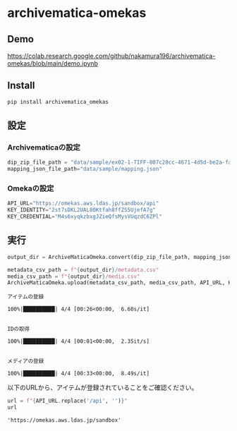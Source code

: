 archivematica-omekas
================

<!-- WARNING: THIS FILE WAS AUTOGENERATED! DO NOT EDIT! -->

## Demo

https://colab.research.google.com/github/nakamura196/archivematica-omekas/blob/main/demo.ipynb

## Install

``` sh
pip install archivematica_omekas
```

## 設定

### Archivematicaの設定

``` python
dip_zip_file_path = "data/sample/ex02-1-TIFF-007c28cc-4671-4d5d-be2a-facace4c7b84.zip"
mapping_json_file_path="data/sample/mapping.json"
```

### Omekaの設定

``` python
API_URL="https://omekas.aws.ldas.jp/sandbox/api"
KEY_IDENTITY="2st7sDKL2UAL8OKtfah8ffZS5UjefA7g"
KEY_CREDENTIAL="M4s6xyqkzbxgJZieQfsMysVUqzdC6ZPl"
```

## 実行

``` python
output_dir = ArchiveMaticaOmeka.convert(dip_zip_file_path, mapping_json_file_path, task_id="test")
```

``` python
metadata_csv_path = f"{output_dir}/metadata.csv"
media_csv_path = f"{output_dir}/media.csv"
ArchiveMaticaOmeka.upload(metadata_csv_path, media_csv_path, API_URL, KEY_IDENTITY, KEY_CREDENTIAL)
```

    アイテムの登録

    100%|██████████| 4/4 [00:26<00:00,  6.60s/it]


    IDの取得

    100%|██████████| 4/4 [00:01<00:00,  2.35it/s]


    メディアの登録

    100%|██████████| 4/4 [00:33<00:00,  8.49s/it]

以下のURLから、アイテムが登録されていることをご確認ください。

``` python
url = f"{API_URL.replace('/api', '')}"
url
```

    'https://omekas.aws.ldas.jp/sandbox'
